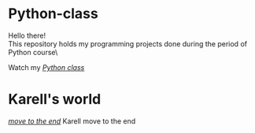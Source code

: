 # Python-class
Hello there!\
This repository holds my programming projects done during the period of Python course\

Watch my *[Python class](https://github.com/jiayang24/Python-class/tree/main/Python%20class/SC001_workshop)*
# Karell's world
 *[move to the end](https://github.com/jiayang24/Python-class/blob/main/Python%20class/SC001_workshop/SC001_lecture01/MoveToTheEnd.py)*
   Karell move to the end
